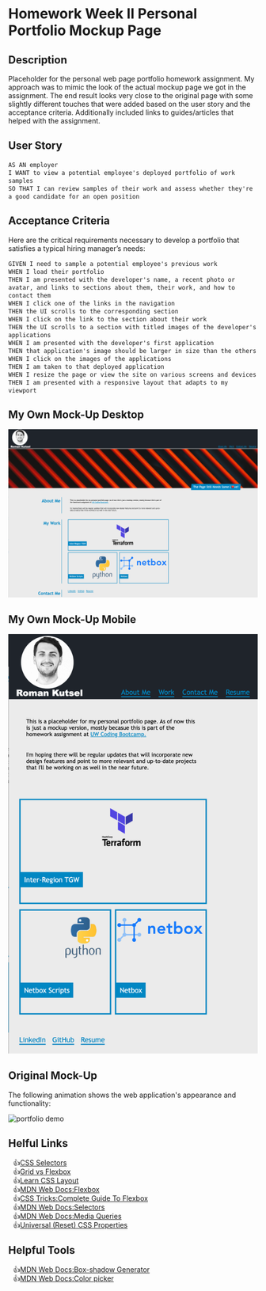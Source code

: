 # Homework Week II Personal Portfolio Mockup Page

## Description

Placeholder for the personal web page portfolio homework assignment. My approach was to mimic the look of the actual mockup page we got in the assignment. The end result looks very close to the original page with some slightly different touches that were added based on the user story and the acceptance criteria. Additionally included links to guides/articles that helped with the assignment. 

## User Story

```
AS AN employer
I WANT to view a potential employee's deployed portfolio of work samples
SO THAT I can review samples of their work and assess whether they're a good candidate for an open position
```


## Acceptance Criteria

Here are the critical requirements necessary to develop a portfolio that satisfies a typical hiring manager’s needs:

```
GIVEN I need to sample a potential employee's previous work
WHEN I load their portfolio
THEN I am presented with the developer's name, a recent photo or avatar, and links to sections about them, their work, and how to contact them
WHEN I click one of the links in the navigation
THEN the UI scrolls to the corresponding section
WHEN I click on the link to the section about their work
THEN the UI scrolls to a section with titled images of the developer's applications
WHEN I am presented with the developer's first application
THEN that application's image should be larger in size than the others
WHEN I click on the images of the applications
THEN I am taken to that deployed application
WHEN I resize the page or view the site on various screens and devices
THEN I am presented with a responsive layout that adapts to my viewport
```

## My Own Mock-Up Desktop

![portfolio demo](./assets/02-advanced-css-homework-demo-desktop.png)

## My Own Mock-Up Mobile

![portfolio demo](./assets/02-advanced-css-homework-demo-mobile.png)

## Original Mock-Up

The following animation shows the web application's appearance and functionality:

![portfolio demo](./assets/02-advanced-css-homework-demo.gif)

## Helful Links

<ul>
<li style="list-style-type: '\1F44D'; // thumbs up sign"><a href="https://www.w3schools.com/cssref/css_selectors.asp">CSS Selectors</a></li>
<li style="list-style-type: '\1F44D'; // thumbs up sign"><a href="https://css-tricks.com/css-grid-replace-flexbox/">Grid vs Flexbox</a></li>
  <li style="list-style-type: '\1F44D'; // thumbs up sign"><a href="https://learnlayout.com/">Learn CSS Layout</a></li>
  <li style="list-style-type: '\1F44D'; // thumbs up sign"><a href="https://developer.mozilla.org/en-US/docs/Learn/CSS/CSS_layout/Flexbox">MDN Web Docs:Flexbox</a></li>
   <li style="list-style-type: '\1F44D'; // thumbs up sign"><a href="https://css-tricks.com/snippets/css/a-guide-to-flexbox/">CSS Tricks:Complete Guide To Flexbox</a></li>
 <li style="list-style-type: '\1F44D'; // thumbs up sign"><a href="https://developer.mozilla.org/en-US/docs/Web/CSS/Adjacent_sibling_combinator">MDN Web Docs:Selectors</a></li>
<li style="list-style-type: '\1F44D'; // thumbs up sign"><a href="https://developer.mozilla.org/en-US/docs/Web/CSS/Media_Queries/Using_media_queries">MDN Web Docs:Media Queries</a></li>
<li style="list-style-type: '\1F44D'; // thumbs up sign"><a href="https://dev.to/gautham495/universal-css-properties-everyone-must-use-4kie">Universal (Reset) CSS Properties</a></li>
 </ul>

 ## Helpful Tools 

 <ul>
   <li style="list-style-type: '\1F44D'; // thumbs up sign"><a href="https://developer.mozilla.org/en-US/docs/Web/CSS/CSS_Backgrounds_and_Borders/Box-shadow_generator">MDN Web Docs:Box-shadow Generator</a></li>
  <li style="list-style-type: '\1F44D'; // thumbs up sign"><a href="https://developer.mozilla.org/en-US/docs/Web/CSS/CSS_Colors/Color_picker_tool">MDN Web Docs:Color picker</a></li>
 </ul>



